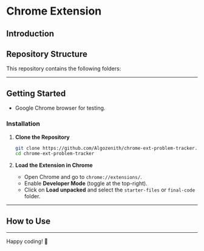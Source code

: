 # Chrome Extension

## Introduction  
 

## Repository Structure  

This repository contains the following folders:  

 
---

## Getting Started  
  
- Google Chrome browser for testing.

### Installation  

1. **Clone the Repository**  
   ```bash
   git clone https://github.com/Algozenith/chrome-ext-problem-tracker.git
   cd chrome-ext-problem-tracker
   ```

2. **Load the Extension in Chrome**  
   - Open Chrome and go to `chrome://extensions/`.  
   - Enable **Developer Mode** (toggle at the top-right).  
   - Click on **Load unpacked** and select the `starter-files` or `final-code` folder.

---

## How to Use  

 
---

 

Happy coding! 🚀
